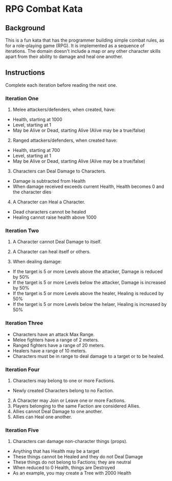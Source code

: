 # RPG Combat Kata

## Background

This is a fun kata that has the programmer building simple combat rules, as for a role-playing game (RPG). It is implemented as a sequence of iterations. The domain doesn't include a map or any other character skills apart from their ability to damage and heal one another.

## Instructions

Complete each iteration before reading the next one.

### Iteration One

1. Melee attackers/defenders, when created, have:

- Health, starting at 1000
- Level, starting at 1
- May be Alive or Dead, starting Alive (Alive may be a true/false)

2. Ranged attackers/defenders, when created have:

- Health, starting at 700
- Level, starting at 1
- May be Alive or Dead, starting Alive (Alive may be a true/false)

3. Characters can Deal Damage to Characters.

- Damage is subtracted from Health
- When damage received exceeds current Health, Health becomes 0 and the character dies

4. A Character can Heal a Character.

- Dead characters cannot be healed
- Healing cannot raise health above 1000

### Iteration Two

1. A Character cannot Deal Damage to itself.

2. A Character can heal itself or others.

3. When dealing damage:

- If the target is 5 or more Levels above the attacker, Damage is reduced by 50%
- If the target is 5 or more Levels below the attacker, Damage is increased by 50%
- If the target is 5 or more Levels above the healer, Healing is reduced by 50%
- If the target is 5 or more Levels below the helaer, Healing is increased by 50%

### Iteration Three

- Characters have an attack Max Range.
- Melee fighters have a range of 2 meters.
- Ranged fighters have a range of 20 meters.
- Healers have a range of 10 meters.
- Characters must be in range to deal damage to a target or to be healed.

### Iteration Four

1. Characters may belong to one or more Factions.

- Newly created Characters belong to no Faction.

2. A Character may Join or Leave one or more Factions.
3. Players belonging to the same Faction are considered Allies.
4. Allies cannot Deal Damage to one another.
5. Allies can Heal one another.

### Iteration Five

1. Characters can damage non-character things (props).

- Anything that has Health may be a target
- These things cannot be Healed and they do not Deal Damage
- These things do not belong to Factions; they are neutral
- When reduced to 0 Health, things are Destroyed
- As an example, you may create a Tree with 2000 Health
